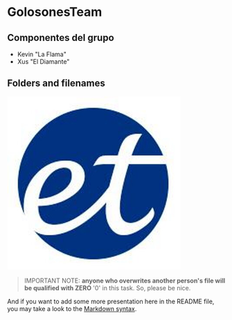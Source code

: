 # GolosonesTeam

## Componentes del grupo

* Kevin "La Flama"
* Xus "El Diamante"

## Folders and filenames

![alt text](logoesteve.jpg)

> IMPORTANT NOTE: **anyone who overwrites another person's file will be 
qualified with ZERO** '0' in this task. So, please be nice.


And if you want to add some more presentation here in the README file, 
you may take a look to the [Markdown syntax](https://help.github.com/articles/markdown-basics/).
